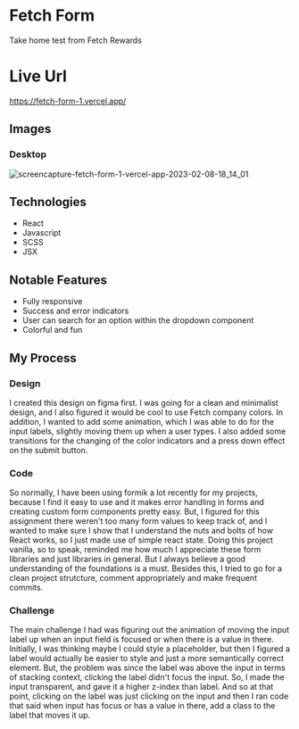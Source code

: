 # Fetch Form
Take home test from Fetch Rewards

# Live Url
https://fetch-form-1.vercel.app/

## Images
### Desktop
![screencapture-fetch-form-1-vercel-app-2023-02-08-18_14_01](https://user-images.githubusercontent.com/72288176/217699547-4070785b-7b1b-4ef6-bb21-eec81454f01d.png)

## Technologies
* React
* Javascript
* SCSS
* JSX

## Notable Features
* Fully responsive
* Success and error indicators
* User can search for an option within the dropdown component
* Colorful and fun

## My Process
### Design
I created this design on figma first. I was going for a clean and minimalist design, and I also figured it would be cool to use Fetch company colors. In addition, I  wanted to add some animation, which I was able to do for the input labels, slightly moving them up when a user types. I also added some transitions for the changing of the color indicators and a press down effect on the submit button.

### Code
So normally, I have been using formik a lot recently for my projects, because I find it easy to use and it makes error handling in forms and creating custom form components pretty easy. But, I figured for this assignment there weren't too many form values to keep track of, and I wanted to make sure I show that I understand the nuts and bolts of how React works, so I just made use of simple react state. Doing this project vanilla, so to speak, reminded me how much I appreciate these form libraries and just libraries in general. But I always believe a good understanding of the foundations is a must. Besides this, I tried to go for a clean project strutcture, comment appropriately and make frequent commits.


### Challenge
The main challenge I had was figuring out the animation of moving the input label up when an input field is focused or when there is a value in there. Initially, I was thinking maybe I could style a placeholder, but then I figured a label would actually be easier to style and just a more semantically correct element. But, the problem was since the label was above the input in terms of stacking context, clicking the label didn't focus the input. So, I made the input transparent, and gave it a higher z-index than label. And so at that point, clicking on the label was just clicking on the input and then I ran code that said when input has focus or has a value in there, add a class to the label that moves it up.
